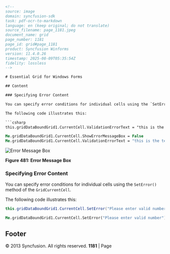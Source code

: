 ```html
<!-- 
source: image
domain: syncfusion-sdk
task: pdf-ocr-to-markdown
language: en (keep original; do not translate)
source_filename: page_1181.jpeg
document_name: grid
page_number: 1181
page_id: grid#page_1181
product: Syncfusion Winforms
version: 11.4.0.26
timestamp: 2025-08-09T05:35:54Z
fidelity: lossless
-->

# Essential Grid for Windows Forms

## Content

### Specifying Error Content

You can specify error conditions for individual cells using the `SetError()` method of the `GridCurrentCell`.

The following code illustrates this:

```csharp
this.gridDataBoundGrid1.CurrentCell.ValidationErrorText = "this is the text";
```

```vb
Me.gridDataBoundGrid1.CurrentCell.ShowErrorMessageBox = False
Me.gridDataBoundGrid1.CurrentCell.ValidationErrorText = "this is the text"
```

![Error Message Box](https://syncfusion.com/images/documentation/grid/windows/forms/figure481.png)

**Figure 481: Error Message Box**

### Specifying Error Content

You can specify error conditions for individual cells using the `SetError()` method of the `GridCurrentCell`.

The following code illustrates this:

```csharp
this.gridDataBoundGrid1.CurrentCell.SetError("Please enter valid number");
```

```vb
Me.gridDataBoundGrid1.CurrentCell.SetError("Please enter valid number")
```

## Footer
© 2013 Syncfusion. All rights reserved.
**1181** | Page
```